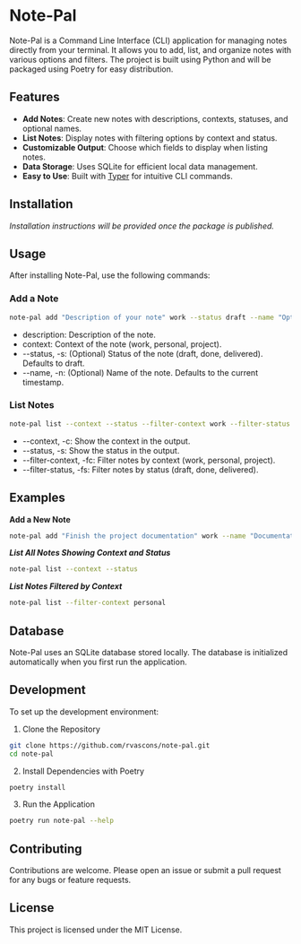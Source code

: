 # Note-Pal

Note-Pal is a Command Line Interface (CLI) application for managing notes directly from your terminal. It allows you to add, list, and organize notes with various options and filters. The project is built using Python and will be packaged using Poetry for easy distribution.

## Features

- **Add Notes**: Create new notes with descriptions, contexts, statuses, and optional names.
- **List Notes**: Display notes with filtering options by context and status.
- **Customizable Output**: Choose which fields to display when listing notes.
- **Data Storage**: Uses SQLite for efficient local data management.
- **Easy to Use**: Built with [Typer](https://typer.tiangolo.com/) for intuitive CLI commands.

## Installation

*Installation instructions will be provided once the package is published.*

## Usage

After installing Note-Pal, use the following commands:

### Add a Note
```bash
note-pal add "Description of your note" work --status draft --name "Optional Name"
```
- description: Description of the note.
- context: Context of the note (work, personal, project).
- --status, -s: (Optional) Status of the note (draft, done, delivered). Defaults to draft.
- --name, -n: (Optional) Name of the note. Defaults to the current timestamp.

### List Notes
```bash
note-pal list --context --status --filter-context work --filter-status draft
```
- --context, -c: Show the context in the output.
- --status, -s: Show the status in the output.
- --filter-context, -fc: Filter notes by context (work, personal, project).
- --filter-status, -fs: Filter notes by status (draft, done, delivered).

## Examples
**Add a New Note**
```bash
note-pal add "Finish the project documentation" work --name "Documentation Task"
```

***List All Notes Showing Context and Status***
```bash
note-pal list --context --status
```

***List Notes Filtered by Context***
```bash
note-pal list --filter-context personal
```

## Database
Note-Pal uses an SQLite database stored locally. The database is initialized automatically when you first run the application.

## Development
To set up the development environment:

1. Clone the Repository
```bash
git clone https://github.com/rvascons/note-pal.git
cd note-pal
```

2. Install Dependencies with Poetry
```bash
poetry install
```

3. Run the Application
```bash
poetry run note-pal --help
```

## Contributing
Contributions are welcome. Please open an issue or submit a pull request for any bugs or feature requests.

## License
This project is licensed under the MIT License.